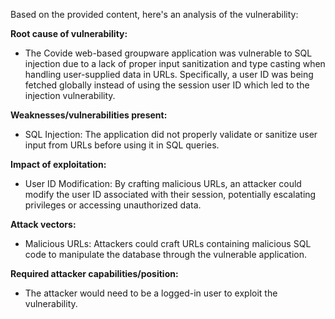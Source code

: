 Based on the provided content, here's an analysis of the vulnerability:

**Root cause of vulnerability:**
* The Covide web-based groupware application was vulnerable to SQL injection due to a lack of proper input sanitization and type casting when handling user-supplied data in URLs. Specifically, a user ID was being fetched globally instead of using the session user ID which led to the injection vulnerability.

**Weaknesses/vulnerabilities present:**
* SQL Injection: The application did not properly validate or sanitize user input from URLs before using it in SQL queries.

**Impact of exploitation:**
* User ID Modification: By crafting malicious URLs, an attacker could modify the user ID associated with their session, potentially escalating privileges or accessing unauthorized data.

**Attack vectors:**
*  Malicious URLs: Attackers could craft URLs containing malicious SQL code to manipulate the database through the vulnerable application.

**Required attacker capabilities/position:**
* The attacker would need to be a logged-in user to exploit the vulnerability.